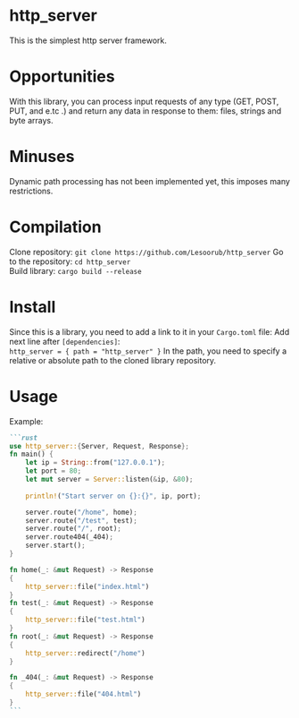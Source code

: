 # http_server
 This is the simplest http server framework.

# Opportunities
 With this library, you can process input requests of any type (GET, POST, PUT, and e.tc .) and return any data in response to them: files, strings and byte arrays.

# Minuses
 Dynamic path processing has not been implemented yet, this imposes many restrictions.

# Compilation
Clone repository: `git clone https://github.com/Lesoorub/http_server`
Go to the repository: `cd http_server`<br>
Build library: `cargo build --release`

# Install
Since this is a library, you need to add a link to it in your `Cargo.toml` file:
Add next line after `[dependencies]`: <br>
`http_server = { path = "http_server" }`
In the path, you need to specify a relative or absolute path to the cloned library repository.

# Usage 
Example: <br>
``````markdown
```rust
use http_server::{Server, Request, Response};
fn main() {
    let ip = String::from("127.0.0.1");
    let port = 80;
    let mut server = Server::listen(&ip, &80);
    
    println!("Start server on {}:{}", ip, port);

    server.route("/home", home);
    server.route("/test", test);
    server.route("/", root);
    server.route404(_404);
    server.start();
}

fn home(_: &mut Request) -> Response
{
    http_server::file("index.html")
}
fn test(_: &mut Request) -> Response
{
    http_server::file("test.html")
}
fn root(_: &mut Request) -> Response
{
    http_server::redirect("/home")
}

fn _404(_: &mut Request) -> Response
{
    http_server::file("404.html")
}
```
``````
